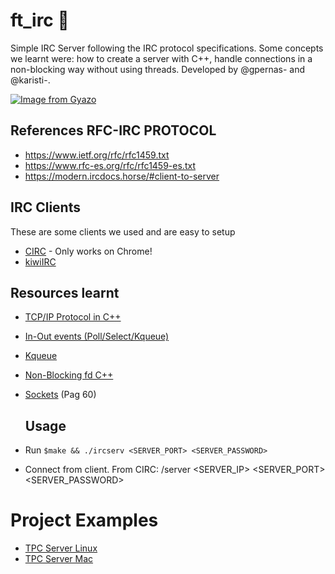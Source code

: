 # ft_irc 💬
Simple IRC Server following the IRC protocol specifications. Some concepts we learnt were: how to create a server with C++, handle connections in a non-blocking way without using threads.
Developed by @gpernas- and @karisti-.

[![Image from Gyazo](https://i.gyazo.com/175f5e05408824fa0f46a7feccb27697.gif)](https://gyazo.com/175f5e05408824fa0f46a7feccb27697)

## References RFC-IRC PROTOCOL
- https://www.ietf.org/rfc/rfc1459.txt
- https://www.rfc-es.org/rfc/rfc1459-es.txt
- https://modern.ircdocs.horse/#client-to-server

## IRC Clients
These are some clients we used and are easy to setup
- [CIRC](https://chrome.google.com/webstore/detail/circ/bebigdkelppomhhjaaianniiifjbgocn) - Only works on Chrome! 
- [kiwiIRC](https://kiwiirc.com/)

## Resources learnt
- [TCP/IP Protocol in C++](https://lenngro.github.io/how-to/2021/01/05/Simple-TCPIP-Server-Cpp/)
- [In-Out events (Poll/Select/Kqueue)](https://nima101.github.io/io_multiplexing)
- [Kqueue](https://dev.to/frevib/a-tcp-server-with-kqueue-527)
- [Non-Blocking fd C++](https://www.linuxtoday.com/blog/blocking-and-non-blocking-i-0/)
- [Sockets](https://beej.us/guide/bgnet/pdf/bgnet_usl_c_1.pdf) (Pag 60)

  ## Usage
- Run `$make && ./ircserv <SERVER_PORT> <SERVER_PASSWORD>`
- Connect from client. From CIRC: /server <SERVER_IP> <SERVER_PORT> <SERVER_PASSWORD>

<!--
## CONCEPTS
* BSD Sockets
* Receive commands via recv()
* Check Alive status with PINGS that must be responded with /PONG time()
* Concurrency run() livelock
* Multithreading -> main
                    send() [OPTIONAL]
                    receive()
* Serializacion
-->
# Project Examples
- [TPC Server Linux](https://www.youtube.com/watch?v=cNdlrbZSkyQ)
- [TPC Server Mac](https://www.youtube.com/watch?v=F3iIGUiW27Q)

<!--
/*

pass 12
nick karisti1
user karisti2 0 * :Kepa
join #aaaa,#bbbb


pass 12
nick gpernas1
user gpernas2 0 * :Gonzalo
join #aaaa,#bbbb

pass 12
nick gpernas
user gpernas1 0 * :Gonzalo
join #test

*/


https://modern.ircdocs.horse/#connection-setup

nc irc.irc-hispano.org 6667
lsof -t -i tcp:6667 | xargs kill



https://github.com/abambi-abambi/irc_server/blob/master/additional_materials/checklist_ft_irc_en.pdf

join #1,#2,#3,#4,#5,#6,#7,#8,#9,#10,#11,#12,#13

-->

